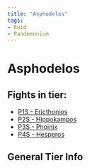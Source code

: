 ```yaml
---
title: "Asphodelos"
tags:
- Raid
- Pandemonium
---
```

# Asphodelos

## Fights in tier:

- [P1S - Ericthonios](notes/P1S%20-%20Ericthonios.md)
- [P2S - Hippokampos](notes/P2S%20-%20Hippokampos.md)
- [P3S - Phoinix](notes/P3S%20-%20Phoinix.md)
- [P4S - Hesperos](P4S%20-%20Hesperos)


## General Tier Info
